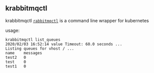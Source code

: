 ## krabbitmqctl

krabbitmqctl [`rabbitmqctl`](https://www.rabbitmq.com/rabbitmqctl.8.html) is a command line wrapper for kubernetes 


usage:
```
krabbitmqctl list_queues  
2020/02/03 16:52:14 value Timeout: 60.0 seconds ...
Listing queues for vhost / ...
name    messages
test2   0
test    0
test1   0
```


